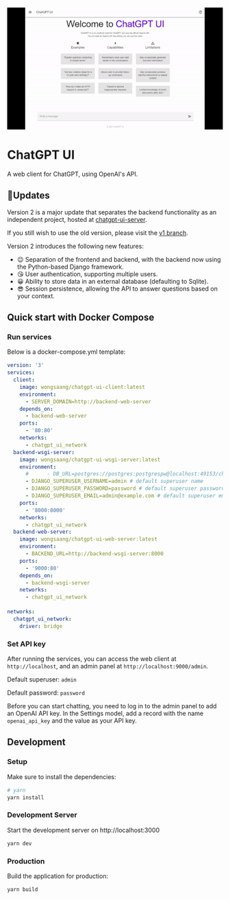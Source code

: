 <p align="center">
  <img alt="demo" src="./demos/demo.gif?v=1">
</p>

# ChatGPT UI

A web client for ChatGPT, using OpenAI's API.

## 📢Updates

Version 2 is a major update that separates the backend functionality as an independent project, hosted at [chatgpt-ui-server](https://github.com/WongSaang/chatgpt-ui-server). 

If you still wish to use the old version, please visit the [v1 branch](https://github.com/WongSaang/chatgpt-ui/tree/v1).

Version 2 introduces the following new features:

- 😉 Separation of the frontend and backend, with the backend now using the Python-based Django framework.
- 😘 User authentication, supporting multiple users.
- 😀 Ability to store data in an external database (defaulting to Sqlite).
- 😎 Session persistence, allowing the API to answer questions based on your context.


## Quick start with Docker Compose

### Run services

Below is a docker-compose.yml template:

```yaml
version: '3'
services:
  client:
    image: wongsaang/chatgpt-ui-client:latest
    environment:
      - SERVER_DOMAIN=http://backend-web-server
    depends_on:
      - backend-web-server
    ports:
      - '80:80'
    networks:
      - chatgpt_ui_network
  backend-wsgi-server:
    image: wongsaang/chatgpt-ui-wsgi-server:latest
    environment:
      #      - DB_URL=postgres://postgres:postgrespw@localhost:49153/chatgpt # If this parameter is not set, the built-in Sqlite will be used by default. It should be noted that if you do not connect to an external database, the data will be lost after the container is destroyed.
      - DJANGO_SUPERUSER_USERNAME=admin # default superuser name
      - DJANGO_SUPERUSER_PASSWORD=password # default superuser password
      - DJANGO_SUPERUSER_EMAIL=admin@example.com # default superuser email
    ports:
      - '8000:8000'
    networks:
      - chatgpt_ui_network
  backend-web-server:
    image: wongsaang/chatgpt-ui-web-server:latest
    environment:
      - BACKEND_URL=http://backend-wsgi-server:8000
    ports:
      - '9000:80'
    depends_on:
      - backend-wsgi-server
    networks:
      - chatgpt_ui_network

networks:
  chatgpt_ui_network:
    driver: bridge
```

### Set API key

After running the services, you can access the web client at `http://localhost`, and an admin panel at `http://localhost:9000/admin`.

Default superuser: `admin`

Default password: `password`

Before you can start chatting, you need to log in to the admin panel to add an OpenAI API key. In the Settings model, add a record with the name `openai_api_key` and the value as your API key.


## Development

### Setup

Make sure to install the dependencies:

```bash
# yarn
yarn install
```

### Development Server

Start the development server on http://localhost:3000

```bash
yarn dev
```

### Production

Build the application for production:

```bash
yarn build
```